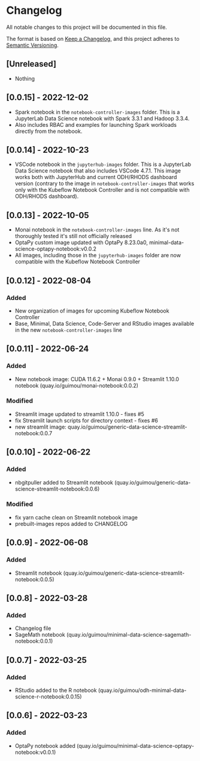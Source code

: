 # Changelog

All notable changes to this project will be documented in this file.

The format is based on [Keep a Changelog](https://keepachangelog.com/en/1.0.0/),
and this project adheres to [Semantic Versioning](https://semver.org/spec/v2.0.0.html).

## [Unreleased]

- Nothing

## [0.0.15] - 2022-12-02

- Spark notebook in the `notebook-controller-images` folder. This is a JupyterLab Data Science notebook with Spark 3.3.1 and Hadoop 3.3.4.
- Also includes RBAC and examples for launching Spark workloads directly from the notebook.

## [0.0.14] - 2022-10-23

- VSCode notebook in the `jupyterhub-images` folder. This is a JupyterLab Data Science notebook that also includes VSCode 4.7.1. This image works both with JupyterHub and current ODH/RHODS dashboard version (contrary to the image in `notebook-controller-images` that works only with the Kubeflow Notebook Controller and is not compatible with ODH/RHODS dashboard).

## [0.0.13] - 2022-10-05

- Monai notebook in the `notebook-controller-images` line. As it's not thoroughly tested it's still not officially released
- OptaPy custom image updated with OptaPy 8.23.0a0, minimal-data-science-optapy-notebook:v0.0.2
- All images, including those in the `jupyterhub-images` folder are now compatible with the Kubeflow Notebook Controller

## [0.0.12] - 2022-08-04

### Added

- New organization of images for upcoming Kubeflow Notebook Controller
- Base, Minimal, Data Science, Code-Server and RStudio images available in the new `notebook-controller-images` line

## [0.0.11] - 2022-06-24

### Added

- New notebook image: CUDA 11.6.2 + Monai 0.9.0 + Streamlit 1.10.0 notebook (quay.io/guimou/monai-notebook:0.0.2)

### Modified

- Streamlit image updated to streamlit 1.10.0 - fixes #5
- fix Streamlit launch scripts for directory context - fixes #6
- new streamlit image: quay.io/guimou/generic-data-science-streamlit-notebook:0.0.7

## [0.0.10] - 2022-06-22

### Added

- nbgitpuller added to Streamlit notebook (quay.io/guimou/generic-data-science-streamlit-notebook:0.0.6)

### Modified

- fix yarn cache clean on Streamlit notebook image
- prebuilt-images repos added to CHANGELOG

## [0.0.9] - 2022-06-08

### Added

- Streamlit notebook (quay.io/guimou/generic-data-science-streamlit-notebook:0.0.5)

## [0.0.8] - 2022-03-28

### Added

- Changelog file
- SageMath notebook (quay.io/guimou/minimal-data-science-sagemath-notebook:0.0.1)

## [0.0.7] - 2022-03-25

### Added

- RStudio added to the R notebook (quay.io/guimou/odh-minimal-data-science-r-notebook:0.0.15)

## [0.0.6] - 2022-03-23

### Added

- OptaPy notebook added (quay.io/guimou/minimal-data-science-optapy-notebook:v0.0.1)
